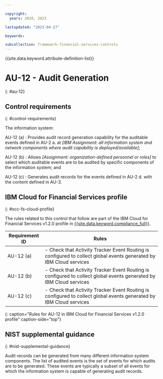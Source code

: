 ```yaml
---

copyright:
  years: 2020, 2023

lastupdated: "2023-04-27"

keywords:

subcollection: framework-financial-services-controls
---
```


{{site.data.keyword.attribute-definition-list}}

               
# AU-12 - Audit Generation
{: #au-12}

## Control requirements
{: #control-requirements}

The information system:

AU-12 (a)
    : Provides audit record generation capability for the auditable events defined in AU-2 a. at _[IBM Assignment: all information system and network components where audit capability is deployed/available]_;

AU-12 (b)
    : Allows _[Assignment: organization-defined personnel or roles]_ to select which auditable events are to be audited by specific components of the information system; and

AU-12 (c)
    : Generates audit records for the events defined in AU-2 d. with the content defined in AU-3.

## IBM Cloud for Financial Services profile
{: #scc-fs-cloud-profile}

The rules related to this control that follow are part of the IBM Cloud for Financial Services v1.2.0 profile in [{{site.data.keyword.compliance_full}}](/docs/security-compliance?topic=security-compliance-getting-started).

| Requirement ID | Rules |
|----------------|-------|
| AU-12 (a) | - Check that Activity Tracker Event Routing is configured to collect global events generated by IBM Cloud services | 
| AU-12 (b) | - Check that Activity Tracker Event Routing is configured to collect global events generated by IBM Cloud services | 
| AU-12 (c) | - Check that Activity Tracker Event Routing is configured to collect global events generated by IBM Cloud services | 
{: caption="Rules for AU-12 in IBM Cloud for Financial Services v1.2.0 profile" caption-side="top"}

## NIST supplemental guidance
{: #nist-supplemental-guidance}

Audit records can be generated from many different information system components. The list of audited events is the set of events for which audits are to be generated. These events are typically a subset of all events for which the information system is capable of generating audit records.





